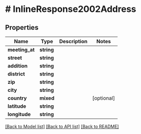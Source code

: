 # # InlineResponse2002Address

## Properties

Name | Type | Description | Notes
------------ | ------------- | ------------- | -------------
**meeting_at** | **string** |  |
**street** | **string** |  |
**addition** | **string** |  |
**district** | **string** |  |
**zip** | **string** |  |
**city** | **string** |  |
**country** | **mixed** |  | [optional]
**latitude** | **string** |  |
**longitude** | **string** |  |

[[Back to Model list]](../../README.md#models) [[Back to API list]](../../README.md#endpoints) [[Back to README]](../../README.md)

